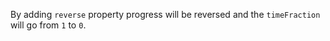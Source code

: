 By adding `reverse` property progress will be reversed and the `timeFraction` will go from `1` to `0`.
